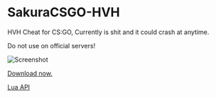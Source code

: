 # SakuraCSGO-HVH
HVH Cheat for CS:GO, Currently is shit and it could crash at anytime.

Do not use on official servers!

![Screenshot](https://github.com/hackersense/SakuraCSGO-HVH/assets/53483352/f5c07b52-d69e-4e95-9364-df0b6375624f)

[Download now.](https://github.com/hackersense/SakuraCSGO-HVH/releases/latest)

[Lua API](https://github.com/hackersense/Sakura-API)
